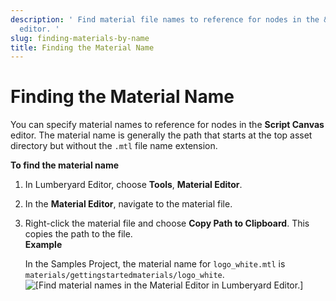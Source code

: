 ```yaml
---
description: ' Find material file names to reference for nodes in the &ALYlong; &script-canvas;
  editor. '
slug: finding-materials-by-name
title: Finding the Material Name
---
```

# Finding the Material Name<a name="finding-materials-by-name"></a>

You can specify material names to reference for nodes in the **Script Canvas** editor\. The material name is generally the path that starts at the top asset directory but without the `.mtl` file name extension\.

**To find the material name**

1. In Lumberyard Editor, choose **Tools**, **Material Editor**\. 

1. In the **Material Editor**, navigate to the material file\.

1. Right\-click the material file and choose **Copy Path to Clipboard**\. This copies the path to the file\.   
**Example**  

   In the Samples Project, the material name for `logo_white.mtl` is `materials/gettingstartedmaterials/logo_white`\.  
![\[Find material names in the Material Editor in Lumberyard Editor.\]](/images/userguide/scripting/script-canvas/scriptcanvasnodes/script-canvas-material-editor-material-name.png)